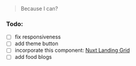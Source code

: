 > Because I can?

### Todo:
- [ ] fix responsiveness
- [ ] add theme button
- [ ] incorporate this component: [Nuxt Landing Grid](https://ui.nuxt.com/pro/components/landing-grid)
- [ ] add food blogs
